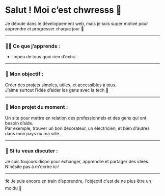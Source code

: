 # Salut ! Moi c’est chwresss 👋

Je débute dans le développement web, mais je suis super motivé pour apprendre et progresser chaque jour 💪

---

### 👨‍💻 Ce que j’apprends :
- impeu de tous quoi rien d'extra.

---

### 🎯 Mon objectif :
Créer des projets simples, utiles, et accessibles à tous.  
J’aime surtout l’idée d’aider les gens avec la tech 🙌

---

### 🚧 Mon projet du moment :
Un site pour mettre en relation des professionnels et des gens qui ont besoin d’aide.  
Par exemple, trouver un bon décorateur, un électricien, et bien d'autres dans mon pays ou ma ville.

---

### 💬 Si tu veux discuter :
Je suis toujours dispo pour échanger, apprendre et partager des idées.  
N’hésite pas à m'ecrire ici!

---

🛠️ Je suis encore en train d’apprendre, l'objectif c'est de ne plus être un moldu 🚀
